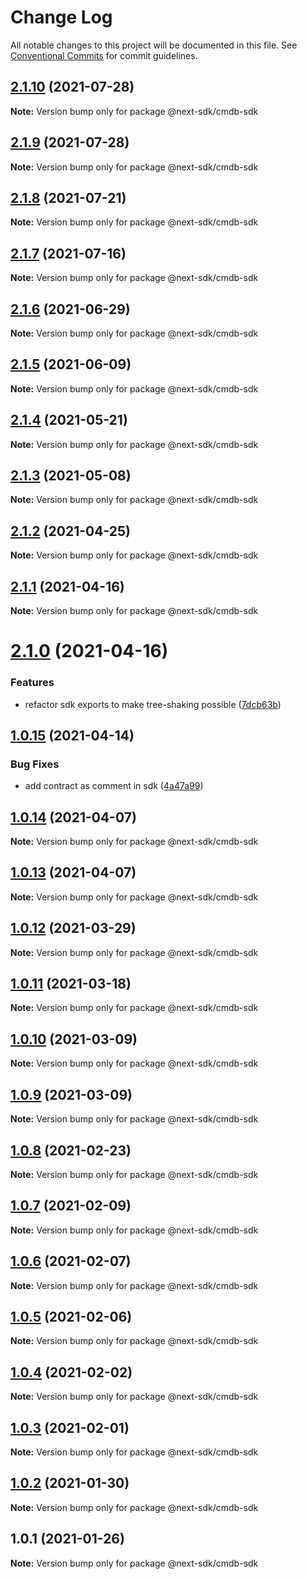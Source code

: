 # Change Log

All notable changes to this project will be documented in this file.
See [Conventional Commits](https://conventionalcommits.org) for commit guidelines.

## [2.1.10](https://github.com/easyops-cn/next-providers/compare/@next-sdk/cmdb-sdk@2.1.9...@next-sdk/cmdb-sdk@2.1.10) (2021-07-28)

**Note:** Version bump only for package @next-sdk/cmdb-sdk

## [2.1.9](https://github.com/easyops-cn/next-providers/compare/@next-sdk/cmdb-sdk@2.1.8...@next-sdk/cmdb-sdk@2.1.9) (2021-07-28)

**Note:** Version bump only for package @next-sdk/cmdb-sdk

## [2.1.8](https://github.com/easyops-cn/next-providers/compare/@next-sdk/cmdb-sdk@2.1.7...@next-sdk/cmdb-sdk@2.1.8) (2021-07-21)

**Note:** Version bump only for package @next-sdk/cmdb-sdk

## [2.1.7](https://github.com/easyops-cn/next-providers/compare/@next-sdk/cmdb-sdk@2.1.6...@next-sdk/cmdb-sdk@2.1.7) (2021-07-16)

**Note:** Version bump only for package @next-sdk/cmdb-sdk

## [2.1.6](https://github.com/easyops-cn/next-providers/compare/@next-sdk/cmdb-sdk@2.1.5...@next-sdk/cmdb-sdk@2.1.6) (2021-06-29)

**Note:** Version bump only for package @next-sdk/cmdb-sdk

## [2.1.5](https://github.com/easyops-cn/next-providers/compare/@next-sdk/cmdb-sdk@2.1.4...@next-sdk/cmdb-sdk@2.1.5) (2021-06-09)

**Note:** Version bump only for package @next-sdk/cmdb-sdk

## [2.1.4](https://github.com/easyops-cn/next-providers/compare/@next-sdk/cmdb-sdk@2.1.3...@next-sdk/cmdb-sdk@2.1.4) (2021-05-21)

**Note:** Version bump only for package @next-sdk/cmdb-sdk

## [2.1.3](https://github.com/easyops-cn/next-providers/compare/@next-sdk/cmdb-sdk@2.1.2...@next-sdk/cmdb-sdk@2.1.3) (2021-05-08)

**Note:** Version bump only for package @next-sdk/cmdb-sdk

## [2.1.2](https://github.com/easyops-cn/next-providers/compare/@next-sdk/cmdb-sdk@2.1.1...@next-sdk/cmdb-sdk@2.1.2) (2021-04-25)

**Note:** Version bump only for package @next-sdk/cmdb-sdk

## [2.1.1](https://github.com/easyops-cn/next-providers/compare/@next-sdk/cmdb-sdk@2.1.0...@next-sdk/cmdb-sdk@2.1.1) (2021-04-16)

**Note:** Version bump only for package @next-sdk/cmdb-sdk

# [2.1.0](https://github.com/easyops-cn/next-providers/compare/@next-sdk/cmdb-sdk@1.0.15...@next-sdk/cmdb-sdk@2.1.0) (2021-04-16)

### Features

- refactor sdk exports to make tree-shaking possible ([7dcb63b](https://github.com/easyops-cn/next-providers/commit/7dcb63bad6a7e6357c1c14ce9cf3ff9152c0c632))

## [1.0.15](https://github.com/easyops-cn/next-providers/compare/@next-sdk/cmdb-sdk@1.0.14...@next-sdk/cmdb-sdk@1.0.15) (2021-04-14)

### Bug Fixes

- add contract as comment in sdk ([4a47a99](https://github.com/easyops-cn/next-providers/commit/4a47a99b3ed7f3a366ba64121b71d9f27d07148d))

## [1.0.14](https://github.com/easyops-cn/next-providers/compare/@next-sdk/cmdb-sdk@1.0.13...@next-sdk/cmdb-sdk@1.0.14) (2021-04-07)

**Note:** Version bump only for package @next-sdk/cmdb-sdk

## [1.0.13](https://github.com/easyops-cn/next-providers/compare/@next-sdk/cmdb-sdk@1.0.12...@next-sdk/cmdb-sdk@1.0.13) (2021-04-07)

**Note:** Version bump only for package @next-sdk/cmdb-sdk

## [1.0.12](https://github.com/easyops-cn/next-providers/compare/@next-sdk/cmdb-sdk@1.0.11...@next-sdk/cmdb-sdk@1.0.12) (2021-03-29)

**Note:** Version bump only for package @next-sdk/cmdb-sdk

## [1.0.11](https://github.com/easyops-cn/next-providers/compare/@next-sdk/cmdb-sdk@1.0.10...@next-sdk/cmdb-sdk@1.0.11) (2021-03-18)

**Note:** Version bump only for package @next-sdk/cmdb-sdk

## [1.0.10](https://github.com/easyops-cn/next-providers/compare/@next-sdk/cmdb-sdk@1.0.9...@next-sdk/cmdb-sdk@1.0.10) (2021-03-09)

**Note:** Version bump only for package @next-sdk/cmdb-sdk

## [1.0.9](https://github.com/easyops-cn/next-providers/compare/@next-sdk/cmdb-sdk@1.0.8...@next-sdk/cmdb-sdk@1.0.9) (2021-03-09)

**Note:** Version bump only for package @next-sdk/cmdb-sdk

## [1.0.8](https://github.com/easyops-cn/next-providers/compare/@next-sdk/cmdb-sdk@1.0.7...@next-sdk/cmdb-sdk@1.0.8) (2021-02-23)

**Note:** Version bump only for package @next-sdk/cmdb-sdk

## [1.0.7](https://github.com/easyops-cn/next-providers/compare/@next-sdk/cmdb-sdk@1.0.6...@next-sdk/cmdb-sdk@1.0.7) (2021-02-09)

**Note:** Version bump only for package @next-sdk/cmdb-sdk

## [1.0.6](https://github.com/easyops-cn/next-providers/compare/@next-sdk/cmdb-sdk@1.0.5...@next-sdk/cmdb-sdk@1.0.6) (2021-02-07)

**Note:** Version bump only for package @next-sdk/cmdb-sdk

## [1.0.5](https://github.com/easyops-cn/next-providers/compare/@next-sdk/cmdb-sdk@1.0.4...@next-sdk/cmdb-sdk@1.0.5) (2021-02-06)

**Note:** Version bump only for package @next-sdk/cmdb-sdk

## [1.0.4](https://github.com/easyops-cn/next-providers/compare/@next-sdk/cmdb-sdk@1.0.3...@next-sdk/cmdb-sdk@1.0.4) (2021-02-02)

**Note:** Version bump only for package @next-sdk/cmdb-sdk

## [1.0.3](https://github.com/easyops-cn/next-providers/compare/@next-sdk/cmdb-sdk@1.0.2...@next-sdk/cmdb-sdk@1.0.3) (2021-02-01)

**Note:** Version bump only for package @next-sdk/cmdb-sdk

## [1.0.2](https://github.com/easyops-cn/next-providers/compare/@next-sdk/cmdb-sdk@1.0.1...@next-sdk/cmdb-sdk@1.0.2) (2021-01-30)

**Note:** Version bump only for package @next-sdk/cmdb-sdk

## 1.0.1 (2021-01-26)

**Note:** Version bump only for package @next-sdk/cmdb-sdk
